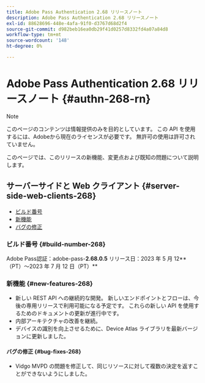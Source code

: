 ```yaml
---
title: Adobe Pass Authentication 2.68 リリースノート
description: Adobe Pass Authentication 2.68 リリースノート
exl-id: 88628696-448e-4afa-91f0-d3767d68d2f4
source-git-commit: d982beb16ea0db29f41d0257d8332fd4a07a84d8
workflow-type: tm+mt
source-wordcount: '148'
ht-degree: 0%

---
```


# Adobe Pass Authentication 2.68 リリースノート {#authn-268-rn}

>[!NOTE]
>
>このページのコンテンツは情報提供のみを目的としています。 この API を使用するには、Adobeから現在のライセンスが必要です。 無許可の使用は許可されていません。

このページでは、このリリースの新機能、変更点および既知の問題について説明します。

## サーバーサイドと Web クライアント {#server-side-web-clients-268}

* [ビルド番号](#build-number-268)
* [新機能](#new-features-268)
* [バグの修正](#bug-fixes-268)

### ビルド番号 {#build-number-268}

Adobe Pass認証：adobe-pass-**2.68.0.5**
リリース日：2023 年 5 月 12**（PT）～2023 年 7 月 12 日（PT）**

### 新機能 {#new-features-268}

* 新しい REST API への継続的な開発。 新しいエンドポイントとフローは、今後の専用リリースで利用可能になる予定です。 これらの新しい API を使用するためのドキュメントの更新が進行中です。
* 内部アーキテクチャの改善を継続。
* デバイスの識別を向上させるために、Device Atlas ライブラリを最新バージョンに更新しました。

#### バグの修正 {#bug-fixes-268}

* Vidgo MVPD の問題を修正して、同じリソースに対して複数の決定を返すことができないようにしました。
